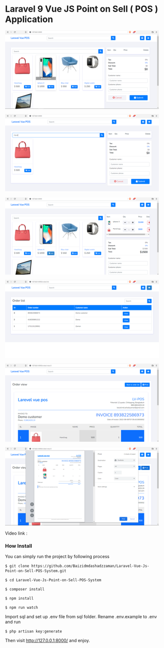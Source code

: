 # Laravel 9 Vue JS Point on Sell ( POS ) Application

![Image](1.PNG?raw=true "Image")

![Image](2.PNG?raw=true "Image")

![Image](3.PNG?raw=true "Image")

![Image](4.PNG?raw=true "Image")

![Image](5.PNG?raw=true "Image")

![Image](6.PNG?raw=true "Image")

Video link :

### How Install

You can simply run the project by following process

```shell
$ git clone https://github.com/Baizidmdashadzzaman/Laravel-Vue-Js-Point-on-Sell-POS-System.git
```
```shell
$ cd Laravel-Vue-Js-Point-on-Sell-POS-System
```
```shell
$ composer install
```
```shell
$ npm install
```
```shell
$ npm run watch
```

Import sql and set up .env file from sql folder. Rename .env.example to .env and run

```shell
$ php artisan key:generate
```
Then visit http://127.0.0.1:8000/ and enjoy.




